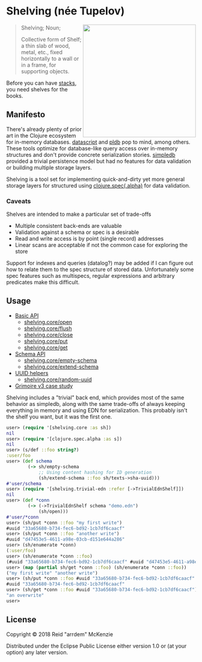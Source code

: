 # Shelving (née Tupelov)
<img align="right" src="https://github.com/arrdem/shelving/raw/master/etc/shelving.jpg" width=300/>

> Shelving; Noun;
>
> Collective form of Shelf; a thin slab of wood, metal, etc., fixed
> horizontally to a wall or in a frame, for supporting objects.

Before you can have [stacks](https://github.com/arrdem/stacks), you
need shelves for the books.

## Manifesto

There's already plenty of prior art in the Clojure ecosystem for
in-memory
databases. [datascript](https://github.com/tonsky/datascript) and
[pldb](https://github.com/clojure/core.logic/wiki/Features) pop to
mind, among others. These tools optimize for database-like query
access over in-memory structures and don't provide concrete
serialization stories. [simpledb](https://github.com/ibdknox/simpledb)
provided a trivial persistence model but had no features for data
validation or building multiple storage layers.

Shelving is a tool set for implementing quick-and-dirty yet more
general storage layers for structured using
[clojure.spec(.alpha)](https://github.com/clojure/spec.alpha) for data
validation.

### Caveats

Shelves are intended to make a particular set of trade-offs

- Multiple consistent back-ends are valuable
- Validation against a schema or spec is a desirable
- Read and write access is by point (single record) addresses
- Linear scans are acceptable if not the common case for exploring the store

Support for indexes and queries (datalog?) may be added if I can
figure out how to relate them to the spec structure of stored
data. Unfortunately some spec features such as multispecs, regular
expressions and arbitrary predicates make this difficult.

## Usage
- [Basic API](doc/basic.md)
  - [shelving.core/open](doc/basic.md#shelvingcoreopen)
  - [shelving.core/flush](doc/basic.md#shelvingcoreflush)
  - [shelving.core/close](doc/basic.md#shelvingcoreclose)
  - [shelving.core/put](doc/basic.md#shelvingcoreput)
  - [shelving.core/get](doc/basic.md#shelvingcoreget)
- [Schema API](doc/schema.md#schema-api)
  - [shelving.core/empty-schema](doc/schema.md#shelvingcoreemptyschema)
  - [shelving.core/extend-schema](doc/schema.md#shelvingcoreextend-schema)
- [UUID helpers](doc/helpers.md#uuid-helpers)
  - [shelving.core/random-uuid](doc/helpers.md#shelvingcorerandom-uuid)
- [Grimoire v3 case study](src/dev/clj/grimoire.clj)

Shelving includes a "trivial" back end, which provides most of the
same behavior as simpledb, along with the same trade-offs of always
keeping everything in memory and using EDN for serialization. This
probably isn't the shelf you want, but it was the first one.

```clj
user> (require '[shelving.core :as sh])
nil
user> (require '[clojure.spec.alpha :as s])
nil
user> (s/def ::foo string?)
:user/foo
user> (def schema
        (-> sh/empty-schema
            ;; Using content hashing for ID generation
            (sh/extend-schema ::foo sh/texts->sha-uuid)))
#'user/schema
user> (require '[shelving.trivial-edn :refer [->TrivialEdnShelf]])
nil
user> (def *conn
        (-> (->TrivialEdnShelf schema "demo.edn")
            (sh/open)))
#'user/*conn
user> (sh/put *conn ::foo "my first write")
#uuid "33a65680-b734-fec6-bd92-1cb7df6caacf"
user> (sh/put *conn ::foo "another write")
#uuid "d47453e5-4611-a98e-03cb-d151e644a286"
user> (sh/enumerate *conn)
(:user/foo)
user> (sh/enumerate *conn ::foo)
(#uuid "33a65680-b734-fec6-bd92-1cb7df6caacf" #uuid "d47453e5-4611-a98e-03cb-d151e644a286")
user> (map (partial sh/get *conn ::foo) (sh/enumerate *conn ::foo))
("my first write" "another write")
user> (sh/put *conn ::foo #uuid "33a65680-b734-fec6-bd92-1cb7df6caacf" "an overwrite")
#uuid "33a65680-b734-fec6-bd92-1cb7df6caacf"
user> (sh/get *conn ::foo #uuid "33a65680-b734-fec6-bd92-1cb7df6caacf")
"an overwrite"
user> 
```

## License

Copyright © 2018 Reid "arrdem" McKenzie

Distributed under the Eclipse Public License either version 1.0 or (at
your option) any later version.
